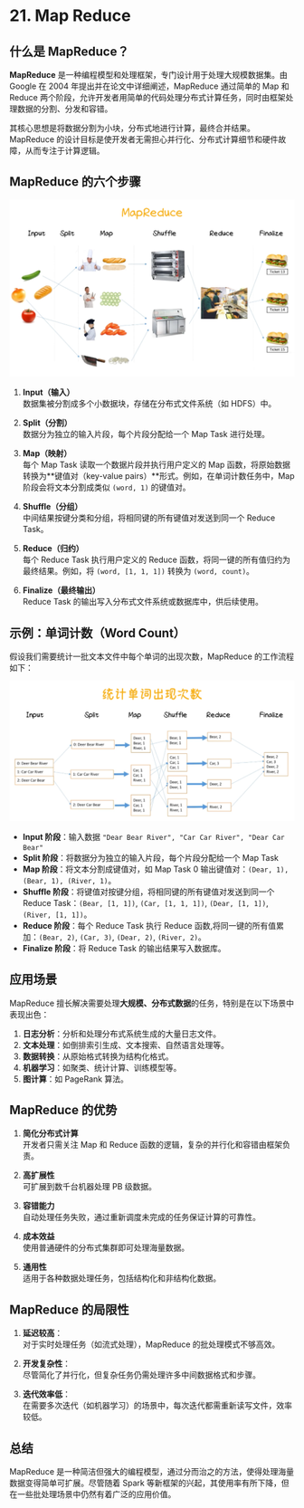# 21. Map Reduce

## 什么是 MapReduce？

**MapReduce** 是一种编程模型和处理框架，专门设计用于处理大规模数据集。由 Google 在 2004 年提出并在论文中详细阐述，MapReduce 通过简单的 Map 和 Reduce 两个阶段，允许开发者用简单的代码处理分布式计算任务，同时由框架处理数据的分割、分发和容错。

其核心思想是将数据分割为小块，分布式地进行计算，最终合并结果。MapReduce 的设计目标是使开发者无需担心并行化、分布式计算细节和硬件故障，从而专注于计算逻辑。

## MapReduce 的六个步骤

![](../image/system-28.png)

1. **Input（输入）**  
   数据集被分割成多个小数据块，存储在分布式文件系统（如 HDFS）中。

2. **Split（分割）**  
   数据分为独立的输入片段，每个片段分配给一个 Map Task 进行处理。

3. **Map（映射）**  
   每个 Map Task 读取一个数据片段并执行用户定义的 Map 函数，将原始数据转换为**键值对（key-value pairs）**形式。例如，在单词计数任务中，Map 阶段会将文本分割成类似 `(word, 1)` 的键值对。

4. **Shuffle（分组）**  
   中间结果按键分类和分组，将相同键的所有键值对发送到同一个 Reduce Task。

5. **Reduce（归约）**  
   每个 Reduce Task 执行用户定义的 Reduce 函数，将同一键的所有值归约为最终结果。例如，将 `(word, [1, 1, 1])` 转换为 `(word, count)`。

6. **Finalize（最终输出）**  
   Reduce Task 的输出写入分布式文件系统或数据库中，供后续使用。

## 示例：单词计数（Word Count）

假设我们需要统计一批文本文件中每个单词的出现次数，MapReduce 的工作流程如下：

![](../image/system-29.png)

- **Input 阶段**：输入数据 `"Dear Bear River", "Car Car River", "Dear Car Bear"`
- **Split 阶段**：将数据分为独立的输入片段，每个片段分配给一个 Map Task
- **Map 阶段**：将文本分割成键值对，如 Map Task 0 输出键值对：`(Dear, 1), (Bear, 1), (River, 1)`。
- **Shuffle 阶段**：将键值对按键分组，将相同键的所有键值对发送到同一个 Reduce Task：`(Bear, [1, 1])`, `(Car, [1, 1, 1])`, `(Dear, [1, 1])`, `(River, [1, 1])`。
- **Reduce 阶段**：每个 Reduce Task 执行 Reduce 函数,将同一键的所有值累加：`(Bear, 2)`, `(Car, 3)`, `(Dear, 2)`, `(River, 2)`。
- **Finalize 阶段**：将 Reduce Task 的输出结果写入数据库。

## 应用场景

MapReduce 擅长解决需要处理**大规模、分布式数据**的任务，特别是在以下场景中表现出色：

1. **日志分析**：分析和处理分布式系统生成的大量日志文件。
2. **文本处理**：如倒排索引生成、文本搜索、自然语言处理等。
3. **数据转换**：从原始格式转换为结构化格式。
4. **机器学习**：如聚类、统计计算、训练模型等。
5. **图计算**：如 PageRank 算法。

## MapReduce 的优势

1. **简化分布式计算**  
   开发者只需关注 Map 和 Reduce 函数的逻辑，复杂的并行化和容错由框架负责。

2. **高扩展性**  
   可扩展到数千台机器处理 PB 级数据。

3. **容错能力**  
   自动处理任务失败，通过重新调度未完成的任务保证计算的可靠性。

4. **成本效益**  
   使用普通硬件的分布式集群即可处理海量数据。

5. **通用性**  
   适用于各种数据处理任务，包括结构化和非结构化数据。

## MapReduce 的局限性

1. **延迟较高**：  
   对于实时处理任务（如流式处理），MapReduce 的批处理模式不够高效。

2. **开发复杂性**：  
   尽管简化了并行化，但复杂任务仍需处理许多中间数据格式和步骤。

3. **迭代效率低**：  
   在需要多次迭代（如机器学习）的场景中，每次迭代都需重新读写文件，效率较低。

## 总结

MapReduce 是一种简洁但强大的编程模型，通过分而治之的方法，使得处理海量数据变得简单可扩展。尽管随着 Spark 等新框架的兴起，其使用率有所下降，但在一些批处理场景中仍然有着广泛的应用价值。
